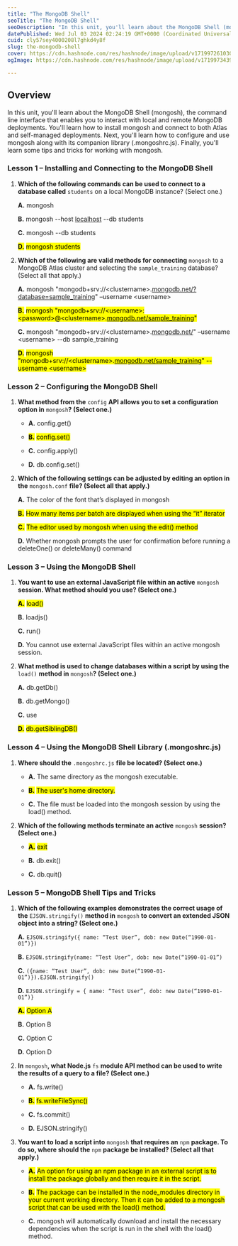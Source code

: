 ```yaml
---
title: "The MongoDB Shell"
seoTitle: "The MongoDB Shell"
seoDescription: "In this unit, you'll learn about the MongoDB Shell (mongosh), the command line interface that enables you to interact with local and remote MongoDB deployme"
datePublished: Wed Jul 03 2024 02:24:19 GMT+0000 (Coordinated Universal Time)
cuid: cly57sey4000208l7ghkd4y8f
slug: the-mongodb-shell
cover: https://cdn.hashnode.com/res/hashnode/image/upload/v1719972610300/73809e78-fd0e-4757-b301-ad606413b86c.png
ogImage: https://cdn.hashnode.com/res/hashnode/image/upload/v1719973439388/9abba8e7-c599-4d9f-b20e-ad74a259b35a.png

---
```


## **Overview**

In this unit, you'll learn about the MongoDB Shell (mongosh), the command line interface that enables you to interact with local and remote MongoDB deployments. You'll learn how to install mongosh and connect to both Atlas and self-managed deployments. Next, you'll learn how to configure and use mongosh along with its companion library (.mongoshrc.js). Finally, you'll learn some tips and tricks for working with mongosh.

### Lesson 1 – Installing and Connecting to the MongoDB Shell

1. **Which of the following commands can be used to connect to a database called** `students` on a local MongoDB instance? (Select one.)
    
    **A.** mongosh
    
    **B.** mongosh --host [localhost](http://localhost) --db students
    
    **C.** mongosh --db students
    
    **<mark>D.</mark>** <mark> mongosh students</mark>
    
2. **Which of the following are valid methods for connecting** `mongosh` to a MongoDB Atlas cluster and selecting the `sample_training` database? (Select all that apply.)
    
    **A.** mongosh "mongodb+srv://&lt;clustername&gt;.[mongodb.net/?database=sample\_training](http://mongodb.net/?database=sample_training)" –username &lt;username&gt;
    
    **<mark>B.</mark>** <mark> mongosh "mongodb+srv://&lt;username&gt;:&lt;password&gt;@&lt;clustername&gt;.</mark>[<mark>mongodb.net/sample_training</mark>](http://mongodb.net/sample_training)<mark>"</mark>
    
    **C.** mongosh "mongodb+srv://&lt;clustername&gt;.[mongodb.net/](http://mongodb.net/)" –username &lt;username&gt; --db sample\_training
    
    **<mark>D.</mark>** <mark> mongosh "mongodb+srv://&lt;clustername&gt;.</mark>[<mark>mongodb.net/sample_training</mark>](http://mongodb.net/sample_training)<mark>" --username &lt;username&gt;</mark>
    

### Lesson 2 – Configuring the MongoDB Shell

1. **What method from the** `config` **API allows you to set a configuration option in** `mongosh`**? (Select one.)**
    
    * **A.** config.get()
        
    * **<mark>B.</mark>** <mark> config.set()</mark>
        
    * **C.** config.apply()
        
    * **D.** db.config.set()
        
2. **Which of the following settings can be adjusted by editing an option in the** `mongosh.conf` **file? (Select all that apply.)**
    
    **A.** The color of the font that’s displayed in mongosh
    
    **<mark>B.</mark>** <mark> How many items per batch are displayed when using the “it” iterator</mark>
    
    **<mark>C.</mark>** <mark> The editor used by mongosh when using the edit() method</mark>
    
    **D.** Whether mongosh prompts the user for confirmation before running a deleteOne() or deleteMany() command
    

### Lesson 3 – Using the MongoDB Shell

1. **You want to use an external JavaScript file within an active** `mongosh` **session. What method should you use? (Select one.)**
    
    **<mark>A.</mark>** <mark> load()</mark>
    
    **B.** loadjs()
    
    **C.** run()
    
    **D.** You cannot use external JavaScript files within an active mongosh session.
    
2. **What method is used to change databases within a script by using the** `load()` **method in** `mongosh`**? (Select one.)**
    
    **A.** db.getDb()
    
    **B.** db.getMongo()
    
    **C.** use
    
    **<mark>D.</mark>** <mark> db.getSiblingDB()</mark>
    

### Lesson 4 – Using the MongoDB Shell Library (.mongoshrc.js)

1. **Where should the** `.mongoshrc.js` **file be located? (Select one.)**
    
    * **A.** The same directory as the mongosh executable.
        
    * **<mark>B.</mark>** <mark> The user's home directory.</mark>
        
    * **C.** The file must be loaded into the mongosh session by using the load() method.
        
2. **Which of the following methods terminate an active** `mongosh` **session? (Select one.)**
    
    * **<mark>A.</mark>** <mark> exit</mark>
        
    * **B.** db.exit()
        
    * **C.** db.quit()
        

### Lesson 5 – MongoDB Shell Tips and Tricks

1. **Which of the following examples demonstrates the correct usage of the** `EJSON.stringify()` **method in** `mongosh` **to convert an extended JSON object into a string? (Select one.)**
    
    **A.** `EJSON.stringify({ name: “Test User”, dob: new Date(“1990-01-01”)})`
    
    **B.** `EJSON.stringify(name: “Test User”, dob: new Date(“1990-01-01”)`
    
    **C.** `({name: “Test User”, dob: new Date(“1990-01-01”)}).EJSON.stringify()`
    
    **D.** `EJSON.stringify = { name: “Test User”, dob: new Date(“1990-01-01”)}`
    
    **<mark>A.</mark>** <mark> Option A</mark>
    
    **B.** Option B
    
    **C.** Option C
    
    **D.** Option D
    
2. **In** `mongosh`**, what Node.js** `fs` **module API method can be used to write the results of a query to a file? (Select one.)**
    
    * **A.** fs.write()
        
    * **<mark>B.</mark>** <mark> fs.writeFileSync()</mark>
        
    * **C.** fs.commit()
        
    * **D.** EJSON.stringify()
        
3. **You want to load a script into** `mongosh` **that requires an** `npm` **package. To do so, where should the** `npm` **package be installed? (Select all that apply.)**
    
    * **<mark>A.</mark>** <mark> An option for using an npm package in an external script is to install the package globally and then require it in the script.</mark>
        
    * **<mark>B.</mark>** <mark> The package can be installed in the node_modules directory in your current working directory. Then it can be added to a mongosh script that can be used with the load() method.</mark>
        
    * **C.** mongosh will automatically download and install the necessary dependencies when the script is run in the shell with the load() method.